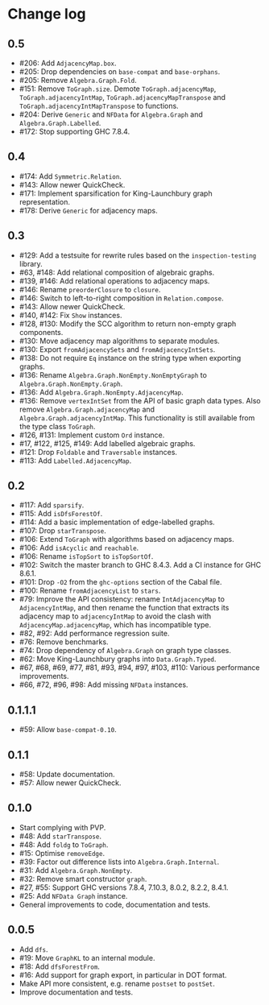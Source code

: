 # Change log

## 0.5

* #206: Add `AdjacencyMap.box`.
* #205: Drop dependencies on `base-compat` and `base-orphans`.
* #205: Remove `Algebra.Graph.Fold`.
* #151: Remove `ToGraph.size`. Demote `ToGraph.adjacencyMap`,
        `ToGraph.adjacencyIntMap`, `ToGraph.adjacencyMapTranspose` and
        `ToGraph.adjacencyIntMapTranspose` to functions.
* #204: Derive `Generic` and `NFData` for `Algebra.Graph` and `Algebra.Graph.Labelled`.
* #172: Stop supporting GHC 7.8.4.

## 0.4

* #174: Add `Symmetric.Relation`.
* #143: Allow newer QuickCheck.
* #171: Implement sparsification for King-Launchbury graph representation.
* #178: Derive `Generic` for adjacency maps.

## 0.3

* #129: Add a testsuite for rewrite rules based on the `inspection-testing` library.
* #63, #148: Add relational composition of algebraic graphs.
* #139, #146: Add relational operations to adjacency maps.
* #146: Rename `preorderClosure` to `closure`.
* #146: Switch to left-to-right composition in `Relation.compose`.
* #143: Allow newer QuickCheck.
* #140, #142: Fix `Show` instances.
* #128, #130: Modify the SCC algorithm to return non-empty graph components.
* #130: Move adjacency map algorithms to separate modules.
* #130: Export `fromAdjacencySets` and `fromAdjacencyIntSets`.
* #138: Do not require `Eq` instance on the string type when exporting graphs.
* #136: Rename `Algebra.Graph.NonEmpty.NonEmptyGraph` to `Algebra.Graph.NonEmpty.Graph`.
* #136: Add `Algebra.Graph.NonEmpty.AdjacencyMap`.
* #136: Remove `vertexIntSet` from the API of basic graph data types. Also
        remove `Algebra.Graph.adjacencyMap` and `Algebra.Graph.adjacencyIntMap`.
        This functionality is still available from the type class `ToGraph`.
* #126, #131: Implement custom `Ord` instance.
* #17, #122, #125, #149: Add labelled algebraic graphs.
* #121: Drop `Foldable` and `Traversable` instances.
* #113: Add `Labelled.AdjacencyMap`.

## 0.2

* #117: Add `sparsify`.
* #115: Add `isDfsForestOf`.
* #114: Add a basic implementation of edge-labelled graphs.
* #107: Drop `starTranspose`.
* #106: Extend `ToGraph` with algorithms based on adjacency maps.
* #106: Add `isAcyclic` and `reachable`.
* #106: Rename `isTopSort` to `isTopSortOf`.
* #102: Switch the master branch to GHC 8.4.3. Add a CI instance for GHC 8.6.1.
* #101: Drop `-O2` from the `ghc-options` section of the Cabal file.
* #100: Rename `fromAdjacencyList` to `stars`.
* #79: Improve the API consistency: rename `IntAdjacencyMap` to `AdjacencyIntMap`,
       and then rename the function that extracts its adjacency map to
       `adjacencyIntMap` to avoid the clash with `AdjacencyMap.adjacencyMap`,
       which has incompatible type.
* #82, #92: Add performance regression suite.
* #76: Remove benchmarks.
* #74: Drop dependency of `Algebra.Graph` on graph type classes.
* #62: Move King-Launchbury graphs into `Data.Graph.Typed`.
* #67, #68, #69, #77, #81, #93, #94, #97, #103, #110: Various performance improvements.
* #66, #72, #96, #98: Add missing `NFData` instances.

## 0.1.1.1

* #59: Allow `base-compat-0.10`.

## 0.1.1

* #58: Update documentation.
* #57: Allow newer QuickCheck.

## 0.1.0

* Start complying with PVP.
* #48: Add `starTranspose`.
* #48: Add `foldg` to `ToGraph`.
* #15: Optimise `removeEdge`.
* #39: Factor out difference lists into `Algebra.Graph.Internal`.
* #31: Add `Algebra.Graph.NonEmpty`.
* #32: Remove smart constructor `graph`.
* #27, #55: Support GHC versions 7.8.4, 7.10.3, 8.0.2, 8.2.2, 8.4.1.
* #25: Add `NFData Graph` instance.
* General improvements to code, documentation and tests.

## 0.0.5

* Add `dfs`.
* #19: Move `GraphKL` to an internal module.
* #18: Add `dfsForestFrom`.
* #16: Add support for graph export, in particular in DOT format.
* Make API more consistent, e.g. rename `postset` to `postSet`.
* Improve documentation and tests.
